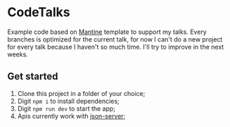 # CodeTalks

Example code based on [Mantine](https://mantine.dev/) template to support my talks.
Every branches is optimized for the current talk, for now I can't do a new project for every talk because I haven't so much time.
I'll try to improve in the next weeks.

## Get started

1. Clone this project in a folder of your choice;
2. Digit `npm i` to install dependencies;
3. Digit `npm run dev` to start the app;
3. Apis currently work with [json-server](https://github.com/typicode/json-server);

